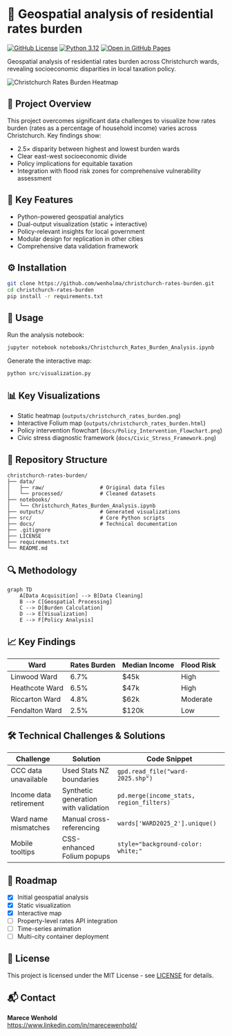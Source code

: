# 🌊 Geospatial analysis of residential rates burden

[![GitHub License](https://img.shields.io/badge/license-MIT-blue.svg)](LICENSE)
[![Python 3.12](https://img.shields.io/badge/python-3.12-blue.svg)](https://www.python.org/)
[![Open in GitHub Pages](https://img.shields.io/badge/View-Interactive_Map-brightgreen)](https://wenholma.github.io/christchurch-rates-burden/outputs/christchurch_rates_burden.html)

Geospatial analysis of residential rates burden across Christchurch wards, revealing socioeconomic disparities in local taxation policy.

![Christchurch Rates Burden Heatmap](outputs/christchurch_rates_burden.png)

## 📖 Project Overview
This project overcomes significant data challenges to visualize how rates burden (rates as a percentage of household income) varies across Christchurch. Key findings show:
- 2.5× disparity between highest and lowest burden wards
- Clear east-west socioeconomic divide
- Policy implications for equitable taxation
- Integration with flood risk zones for comprehensive vulnerability assessment

## 🚀 Key Features
- Python-powered geospatial analytics
- Dual-output visualization (static + interactive)
- Policy-relevant insights for local government
- Modular design for replication in other cities
- Comprehensive data validation framework

## ⚙️ Installation
```bash
git clone https://github.com/wenholma/christchurch-rates-burden.git
cd christchurch-rates-burden
pip install -r requirements.txt
```

## 🧪 Usage
Run the analysis notebook:
```bash
jupyter notebook notebooks/Christchurch_Rates_Burden_Analysis.ipynb
```

Generate the interactive map:
```python
python src/visualization.py
```

## 📊 Key Visualizations
- Static heatmap (`outputs/christchurch_rates_burden.png`)
- Interactive Folium map (`outputs/christchurch_rates_burden.html`)
- Policy intervention flowchart (`docs/Policy_Intervention_Flowchart.png`)
- Civic stress diagnostic framework (`docs/Civic_Stress_Framework.png`)

## 📂 Repository Structure
```
christchurch-rates-burden/
├── data/
│   ├── raw/                  # Original data files
│   └── processed/            # Cleaned datasets
├── notebooks/
│   └── Christchurch_Rates_Burden_Analysis.ipynb
├── outputs/                  # Generated visualizations
├── src/                      # Core Python scripts
├── docs/                     # Technical documentation
├── .gitignore
├── LICENSE
├── requirements.txt
└── README.md
```

## 🔍 Methodology
```mermaid
graph TD
    A[Data Acquisition] --> B[Data Cleaning]
    B --> C[Geospatial Processing]
    C --> D[Burden Calculation]
    D --> E[Visualization]
    E --> F[Policy Analysis]
```

## 📈 Key Findings
| Ward             | Rates Burden | Median Income | Flood Risk |
|------------------|--------------|---------------|------------|
| Linwood Ward     | 6.7%         | $45k          | High       |
| Heathcote Ward   | 6.5%         | $47k          | High       |
| Riccarton Ward   | 4.8%         | $62k          | Moderate   |
| Fendalton Ward   | 2.5%         | $120k         | Low        |

## 🛠️ Technical Challenges & Solutions
| Challenge | Solution | Code Snippet |
|-----------|----------|--------------|
| CCC data unavailable | Used Stats NZ boundaries | `gpd.read_file("ward-2025.shp")` |
| Income data retirement | Synthetic generation with validation | `pd.merge(income_stats, region_filters)` |
| Ward name mismatches | Manual cross-referencing | `wards['WARD2025_2'].unique()` |
| Mobile tooltips | CSS-enhanced Folium popups | `style="background-color: white;"` |

## 🚧 Roadmap
- [x] Initial geospatial analysis
- [x] Static visualization
- [x] Interactive map
- [ ] Property-level rates API integration
- [ ] Time-series animation
- [ ] Multi-city container deployment

## 📜 License
This project is licensed under the MIT License - see [LICENSE](LICENSE) for details.

## 📬 Contact
**Marece Wenhold**  
https://www.linkedin.com/in/marecewenhold/
